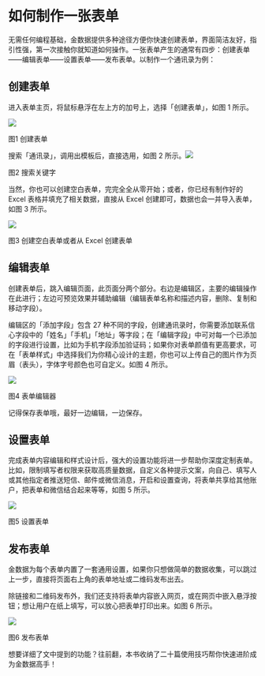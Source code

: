 # 如何制作一张表单

无需任何编程基础，金数据提供多种途径方便你快速创建表单，界面简洁友好，指引性强，第一次接触你就知道如何操作。一张表单产生的通常有四步：创建表单——编辑表单——设置表单——发布表单。以制作一个通讯录为例：

## 创建表单

进入表单主页，将鼠标悬浮在左上方的加号上，选择「创建表单」，如图 1 所示。

![](https://dn-shimo-image.qbox.me/SyVoH3OFa4kDZoOU/%E6%96%B0%E5%BB%BA.png!thumbnail)

图1 创建表单

搜索「通讯录」，调用出模板后，直接选用，如图 2 所示。![](https://dn-shimo-image.qbox.me/jcsViHyG8qIJjAVY/%E6%A8%A1%E6%9D%BF.png!thumbnail)

图2 搜索关键字

当然，你也可以创建空白表单，完完全全从零开始；或者，你已经有制作好的 Excel 表格并填充了相关数据，直接从 Excel 创建即可，数据也会一并导入表单，如图 3 所示。

![](https://dn-shimo-image.qbox.me/zQ9fN7EuKG4X30nD/%E7%A9%BA%E7%99%BD.png!thumbnail)

图3 创建空白表单或者从 Excel 创建表单

## 编辑表单

创建表单后，跳入编辑页面，此页面分两个部分。右边是编辑区，主要的编辑操作在此进行；左边可预览效果并辅助编辑（编辑表单名称和描述内容，删除、复制和移动字段）。

编辑区的「添加字段」包含 27 种不同的字段，创建通讯录时，你需要添加联系信心字段中的「姓名」「手机」「地址」等字段；在「编辑字段」中可对每一个已添加的字段进行设置，比如为手机字段添加验证码；如果你对表单颜值有更高要求，可在「表单样式」中选择我们为你精心设计的主题，你也可以上传自己的图片作为页眉（表头），字体字号颜色也可自定义。如图 4 所示。

![](https://dn-shimo-image.qbox.me/f6udNp7ghOADzXvm/%E7%BC%96%E8%BE%91.png!thumbnail)

图4 表单编辑器

记得保存表单哦，最好一边编辑，一边保存。

## 设置表单

完成表单内容编辑和样式设计后，强大的设置功能将进一步帮助你深度定制表单。比如，限制填写者权限来获取高质量数据，自定义各种提示文案，向自己、填写人或其他指定者推送短信、邮件或微信消息，开启和设置查询，将表单共享给其他账户，把表单和微信结合起来等等，如图 5 所示。

![](https://dn-shimo-image.qbox.me/wwFI2QacgdUtiMLs/%E8%AE%BE%E7%BD%AE.png!thumbnail)

图5 设置表单

## 发布表单

金数据为每个表单内置了一套通用设置，如果你只想做简单的数据收集，可以跳过上一步，直接将页面右上角的表单地址或二维码发布出去。

除链接和二维码发布外，我们还支持将表单内容嵌入网页，或在网页中嵌入悬浮按钮；想让用户在纸上填写，可以放心把表单打印出来。如图 6 所示。

![](https://dn-shimo-image.qbox.me/yzn0of8lCAsNbglV/%E5%8F%91%E5%B8%83.png!thumbnail)

图6 发布表单

想要详细了文中提到的功能？往前翻，本书收纳了二十篇使用技巧帮你快速进阶成为金数据高手！

